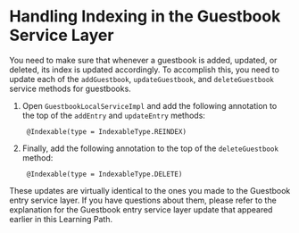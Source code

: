 # Handling Indexing in the Guestbook Service Layer [](id=handling-indexing-in-the-guestbook-service-layer)

You need to make sure that whenever a guestbook is added, updated, or deleted,
its index is updated accordingly. To accomplish this, you need to update each of
the `addGuestbook`, `updateGuestbook`, and `deleteGuestbook` service methods for
guestbooks.

1. Open `GuestbookLocalServiceImpl` and add the following annotation to 
    the top of the `addEntry` and `updateEntry` methods:

        @Indexable(type = IndexableType.REINDEX)

2. Finally, add the following annotation to the top of the `deleteGuestbook` method:

        @Indexable(type = IndexableType.DELETE)

These updates are virtually identical to the ones you made to the Guestbook 
entry service layer. If you have questions about them, please refer to the 
explanation for the Guestbook entry service layer update that appeared earlier 
in this Learning Path.